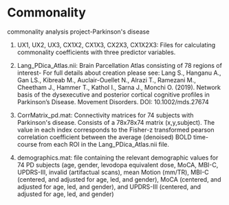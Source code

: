 # Commonality
commonality analysis project-Parkinson's disease

1. UX1, UX2, UX3, CX1X2, CX1X3, CX2X3, CX1X2X3: Files for calculating commonality coefficients with three predictor variables. 
 
2. Lang_PDica_Atlas.nii: Brain Parcellation Atlas consisting of 78 regions of interest- For full details about creation please see: Lang S., Hanganu A., Gan LS., Kibreab M., Auclair-Ouellet N., Alrazi T., Ramezani M., Cheetham J., Hammer T., Kathol I., Sarna J., Monchi O. (2019). Network basis of the dysexecutive and posterior cortical cognitive profiles in Parkinson’s Disease. Movement Disorders. DOI: 10.1002/mds.27674

3. CorrMatrix_pd.mat: Connectivity matrices for 74 subjects with Parkinson's disease. Consists of a 78x78x74 matrix (x,y,subject). The value in each index corresponds to the Fisher-z transformed pearson correlation coefficient between the average (denoised) BOLD time-course from each ROI in the Lang_PDica_Atlas.nii file.  

4. demographics.mat: file containing the relevant demographic values for 74 PD subjects (age, gender, levodopa equivalent dose, MoCA, MBI-C, UPDRS-III, invalid (artifactual scans), mean Motion (mm/TR), MBI-C (centered, and adjusted for age, led, and gender), MoCA (centered, and adjusted for age, led, and gender), and UPDRS-III (centered, and adjusted for age, led, and gender)

